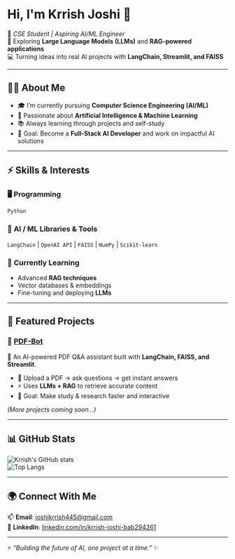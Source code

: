 # Hi, I'm **Krrish Joshi** 👋  

🚀 *CSE Student | Aspiring AI/ML Engineer*  
🤖 Exploring **Large Language Models (LLMs)** and **RAG-powered applications**  
💻 Turning ideas into real AI projects with **LangChain, Streamlit, and FAISS**  

---

## 👨‍💻 About Me  
- 🎓 I’m currently pursuing **Computer Science Engineering (AI/ML)**  
- 🧠 Passionate about **Artificial Intelligence & Machine Learning**  
- 📚 Always learning through projects and self-study  
- 🚀 Goal: Become a **Full-Stack AI Developer** and work on impactful AI solutions  

---

## ⚡ Skills & Interests  

### 🖥️ **Programming**  
`Python`  

### 🤖 **AI / ML Libraries & Tools**  
`LangChain` | `OpenAI API` | `FAISS` | `NumPy` | `Scikit-learn`  

### 🌱 **Currently Learning**  
- Advanced **RAG techniques**  
- Vector databases & embeddings  
- Fine-tuning and deploying **LLMs**  

---

## 🚧 Featured Projects  

### 📌 [PDF-Bot](https://github.com/krrish-joshi/pdf-bot)  
🔹 An AI-powered PDF Q&A assistant built with **LangChain, FAISS, and Streamlit**.  
- 📖 Upload a PDF → ask questions → get instant answers  
- ⚡ Uses **LLMs + RAG** to retrieve accurate content  
- 🎯 Goal: Make study & research faster and interactive  

*(More projects coming soon...)*  

---

## 📊 GitHub Stats  
![Krrish's GitHub stats](https://github-readme-stats.vercel.app/api?username=krrish-joshi&show_icons=true&theme=radical)  
![Top Langs](https://github-readme-stats.vercel.app/api/top-langs/?username=krrish-joshi&layout=compact&theme=radical)  

---

## 🌍 Connect With Me  

📫 **Email**: [joshikrrish445@gmail.com](mailto:joshikrrish445@gmail.com)  
💼 **LinkedIn**: [linkedin.com/in/krrish-joshi-bab294261](https://www.linkedin.com/in/krrish-joshi-bab294261/)  

---

⚡ *“Building the future of AI, one project at a time.”* ✨  
